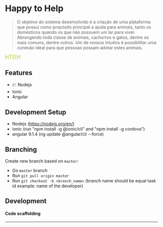 # Happy to Help

> O objetivo do sistema desenvolvido é a criação de uma plataforma que possui como propósito
principal a ajuda para animais, tanto os domésticos quando os que não possuem um lar para viver.
Abrangendo toda classe de animais, cachorros e gatos, dentre os mais comuns, dentre outros. Um
de nossos intuitos é possibilitar uma conexão ideal para que pessoas possam adotar estes animais.

<img src="https://github.com/caduopm/PIE/blob/master/ProjetoIntegradoE/app_htoh/static/images/Icons/logo_htoh_green.fw.png" hegth="50" width="50">

## Features
- 💹 Nodejs
- Ionic
- Angular

## Development Setup
- Nodejs (https://nodejs.org/en/)
- ionic (run "npm install -g @ionic/cli" and "npm install -g cordova") 
- angular 9.1.4 (ng update @angular/cli --force)

## Branching
Create new branch based on `master`: 
- Go `master` branch
- Run `git pull origin master`
- Run `git checkout -b <branch_name>` (branch name should be equal task id example: name of the developer)

## Development
#### Code scaffolding


_____________________




